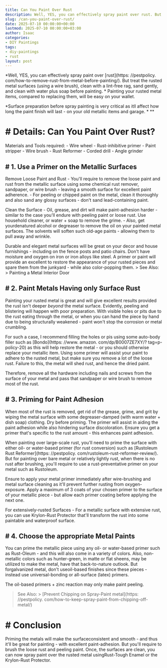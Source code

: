 ```yaml
---
title: Can You Paint Over Rust
description: Well, YES, you can effectively spray paint over rust. But treat the rusted metal surfaces using a wire brush, clean with a lint-free rag, sand gently, and...
slug: /can-you-paint-over-rust/
date: 2025-07-10 00:00:00+00:00
lastmod: 2025-07-10 00:00:00+03:00
author: Isaac
categories:
- DIY Paintings
tags:
- diy-paintings
- rust
layout: post
---
```


*Well, YES, you can effectively spray paint over [rust](https: //pestpolicy. com/how-to-remove-rust-from-metal-before-painting/). But treat the rusted metal surfaces (using a wire brush), clean with a lint-free rag, sand gently, and clean with water plus soap before painting. * Painting your rusted metal items, compared to replacing them, will be easy on your wallet.

*Surface preparation before spray painting is very critical as itll affect how long the paint finish will last - on your old metallic items and garage. * **

# # Details: Can You Paint Over Rust?

Materials and Tools required: - Wire wheel - Rust-inhibitive primer - Paint stripper - Wire brush - Rust Reformer - Corded drill - Angle grinder

## # 1. Use a Primer on the Metallic Surfaces

Remove Loose Paint and Rust - You'll require to remove the loose paint and rust from the metallic surface using some chemical rust remover, sandpaper, or wire brush - leaving a smooth surface for excellent paint adherence. - For peeling or chipped paint on the metal, clean it thoroughly and also sand any glossy surfaces - don't sand lead-containing paint.

Clean the Surface - Oil, grease, and dirt will make paint-adhesion harder - similar to the case you'll endure with peeling paint or loose rust. Use household cleaner, or water + soap to remove the grime. - Also, get yourdenatured alcohol or degreaser to remove the oil on your painted metal surfaces. The solvents will soften such old-age paints - allowing them to pull away and wrinkle.

Durable and elegant metal surfaces will be great on your decor and house furnishings - including on the fence posts and patio chairs. Don't have moisture and oxygen on iron or iron alloys like steel. A primer or paint will provide an excellent to restore the appearance of your rusted pieces and spare them from the junkyard - while also color-popping them. > See Also: > Painting a Metal Interior Door

## # 2. Paint Metals Having only Surface Rust

Painting your rusted metal is great and will give excellent results provided the rust isn't deeper *beyond* the metal surface. Evidently, peeling and blistering will happen with poor preparation. With visible holes or pits due to the rust eating through the metal, or when you can hand the piece by hand due to being structurally weakened - paint won't stop the corrosion or metal crumbling.

For such a case, I recommend filling the holes or pis using some auto-body filler such as [Bondo](https: //www. amazon. com/dp/B0007ZE7XY/? tag=p-policy-20) as this will help restore the metal - or you should otherwise replace your metallic item. Using some primer will assist your paint to adhere to the rusted metal, but make sure you remove a lot of the loose rust. Failure to this, the metal will shed rust, and hence the dried paint.

Therefore, remove all the hardware including nails and screws from the surface of your metal and pass that sandpaper or wire brush to remove most of the rust.

## # 3. Priming for Paint Adhesion

When most of the rust is removed, get rid of the grease, grime, and grit by wiping the metal surface with some degreaser-damped (with warm water + dish soap) clothing. Dry before priming. The primer will assist in aiding the paint adhesion while also hindering surface discoloration. Ensure you get a primer that's specific to the rust amount - this enhances paint adhesion.

When painting over large-scale rust, you'll need to prime the surface with either oil- or water-based primer (for rust conversion) such as [Rustoleum Rust Reformer](https: //pestpolicy. com/rustoleum-rust-reformer-review/). But for painting over bare metal or relatively lightly rust, when there is no rust after brushing, you'll require to use a rust-preventative primer on your metal such as Rustoleum.

Ensure to apply your metal primer immediately after wire-brushing and metal surface cleaning as it'll prevent further rusting from oxygen-exposure. Apply a maximum of 3 coats of your chosen primer to the surface of your metallic piece - but allow each primer coating before applying the next one.

For extensively-rusted Surfaces - For a metallic surface with extensive rust, you can use Krylon-Rust Protector that'll transform the rust into some paintable and waterproof surface.

## # 4. Choose the appropriate Metal Paints

You can prime the metallic piece using any oil- or water-based primer such as Rust-Oleum - and this will also come in a variety of colors. Also, non-metallic colors such as hunter-green, in matte or flat sheens, may be utilized to make the metal, have that back-to-nature outlook. But forgalvanized metal, don't useoil-based finishes since these pieces - instead use universal-bonding or all-surface (latex) primers.

The oil-based primers + zinc reaction may only make paint peeling.

> See Also: > [Prevent Chipping on Spray-Paint metal](https: //pestpolicy. com/how-to-keep-spray-paint-from-chipping-off-metal/)

# # Conclusion

Priming the metals will make the surfaceconsistent and smooth - and thus it'll be great for painting - with excellent paint-adhesion. But you'll require to brush the loose rust and peeling paint. Once, the surfaces are clean, you can now spray paint over the rusted metal usingRust-Tough Enamel or the Krylon-Rust Protector.
